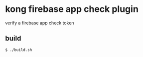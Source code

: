 # kong firebase app check plugin

verify a firebase app check token

## build

```bash
$ ./build.sh
```
